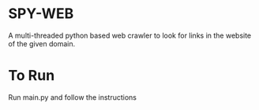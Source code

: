 # SPY-WEB
A multi-threaded python based web crawler to look for links in the website of the given domain.
# To Run
Run main.py and follow the instructions
